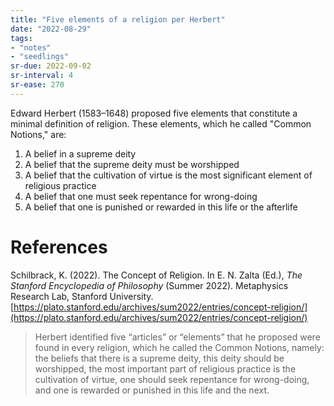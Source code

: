 ```yaml
---
title: "Five elements of a religion per Herbert"
date: "2022-08-29"
tags:
- "notes"
- "seedlings"
sr-due: 2022-09-02
sr-interval: 4
sr-ease: 270
---
```


Edward Herbert (1583–1648) proposed five elements that constitute a minimal definition of religion. These elements, which he called "Common Notions," are:
1. A belief in a supreme deity
2. A belief that the supreme deity must be worshipped
3. A belief that the cultivation of virtue is the most significant element of religious practice
4. A belief that one must seek repentance for wrong-doing
5. A belief that one is punished or rewarded in this life or the afterlife

# References

Schilbrack, K. (2022). The Concept of Religion. In E. N. Zalta (Ed.), _The Stanford Encyclopedia of Philosophy_ (Summer 2022). Metaphysics Research Lab, Stanford University. [https://plato.stanford.edu/archives/sum2022/entries/concept-religion/](https://plato.stanford.edu/archives/sum2022/entries/concept-religion/)
> Herbert identified five “articles” or “elements” that he proposed were found in every religion, which he called the Common Notions, namely: the beliefs that
> there is a supreme deity,
> this deity should be worshipped,
> the most important part of religious practice is the cultivation of virtue,
> one should seek repentance for wrong-doing, and
> one is rewarded or punished in this life and the next.